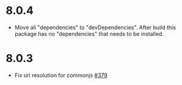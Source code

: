 # 8.0.4

- Move all "dependencies" to "devDependencies". After build this package has no "dependencies" that needs to be installed.

# 8.0.3

- Fix url resolution for commonjs [#379](https://github.com/jsenv/core/issues/379)
